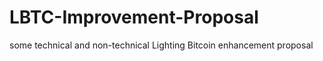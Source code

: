 # LBTC-Improvement-Proposal

some   technical   and non-technical  Lighting  Bitcoin   enhancement   proposal
